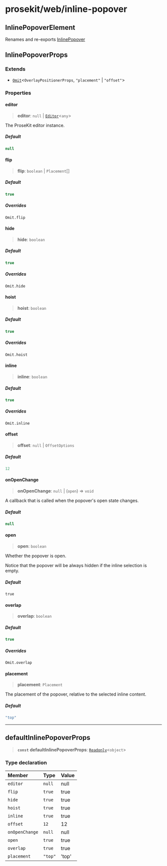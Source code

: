 # prosekit/web/inline-popover

<a id="InlinePopoverElement" name="InlinePopoverElement"></a>

## InlinePopoverElement

Renames and re-exports [InlinePopover](../lit/inline-popover.md#InlinePopover)

<a id="InlinePopoverProps" name="InlinePopoverProps"></a>

## InlinePopoverProps

### Extends

- [`Omit`](https://www.typescriptlang.org/docs/handbook/utility-types.html#omittype-keys)\<`OverlayPositionerProps`, `"placement"` \| `"offset"`\>

### Properties

<a id="editor" name="editor"></a>

#### editor

> **editor**: `null` \| [`Editor`](../core.md#EditorE)\<`any`\>

The ProseKit editor instance.

##### Default

```ts
null
```

<a id="flip" name="flip"></a>

#### flip

> **flip**: `boolean` \| `Placement`[]

##### Default

```ts
true
```

##### Overrides

`Omit.flip`

<a id="hide" name="hide"></a>

#### hide

> **hide**: `boolean`

##### Default

```ts
true
```

##### Overrides

`Omit.hide`

<a id="hoist" name="hoist"></a>

#### hoist

> **hoist**: `boolean`

##### Default

```ts
true
```

##### Overrides

`Omit.hoist`

<a id="inline" name="inline"></a>

#### inline

> **inline**: `boolean`

##### Default

```ts
true
```

##### Overrides

`Omit.inline`

<a id="offset" name="offset"></a>

#### offset

> **offset**: `null` \| `OffsetOptions`

##### Default

```ts
12
```

<a id="onOpenChange" name="onOpenChange"></a>

#### onOpenChange

> **onOpenChange**: `null` \| (`open`) => `void`

A callback that is called when the popover's open state changes.

##### Default

```ts
null
```

<a id="open" name="open"></a>

#### open

> **open**: `boolean`

Whether the popover is open.

Notice that the popover will be always hidden if the inline selection is empty.

##### Default

`true`

<a id="overlap" name="overlap"></a>

#### overlap

> **overlap**: `boolean`

##### Default

```ts
true
```

##### Overrides

`Omit.overlap`

<a id="placement" name="placement"></a>

#### placement

> **placement**: `Placement`

The placement of the popover, relative to the selected inline content.

##### Default

```ts
"top"
```

***

<a id="defaultInlinePopoverProps" name="defaultInlinePopoverProps"></a>

## defaultInlinePopoverProps

> **`const`** **defaultInlinePopoverProps**: [`Readonly`](https://www.typescriptlang.org/docs/handbook/utility-types.html#readonlytype)\<`object`\>

### Type declaration

| Member | Type | Value |
| :------ | :------ | :------ |
| `editor` | `null` | null |
| `flip` | `true` | true |
| `hide` | `true` | true |
| `hoist` | `true` | true |
| `inline` | `true` | true |
| `offset` | `12` | 12 |
| `onOpenChange` | `null` | null |
| `open` | `true` | true |
| `overlap` | `true` | true |
| `placement` | `"top"` | 'top' |
